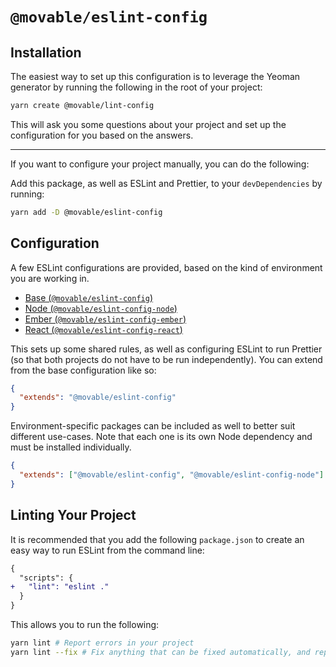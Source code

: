 # `@movable/eslint-config`

## Installation

The easiest way to set up this configuration is to leverage the Yeoman generator by running the following in the root of your project:

```bash
yarn create @movable/lint-config
```

This will ask you some questions about your project and set up the configuration for you based on the answers.

---

If you want to configure your project manually, you can do the following:

Add this package, as well as ESLint and Prettier, to your `devDependencies` by running:

```bash
yarn add -D @movable/eslint-config
```

## Configuration

A few ESLint configurations are provided, based on the kind of environment you are working in.

- [Base (`@movable/eslint-config`)](./index.js')
- [Node (`@movable/eslint-config-node`)](../node/index.js')
- [Ember (`@movable/eslint-config-ember`)](../ember/index.js')
- [React (`@movable/eslint-config-react`)](../react/index.js')

This sets up some shared rules, as well as configuring ESLint to run Prettier (so that both projects do not have to be run independently). You can extend from the base configuration like so:

```json
{
  "extends": "@movable/eslint-config"
}
```

Environment-specific packages can be included as well to better suit different use-cases. Note that each one is its own Node dependency and must be installed individually.

```json
{
  "extends": ["@movable/eslint-config", "@movable/eslint-config-node"]
}
```

## Linting Your Project

It is recommended that you add the following `package.json` to create an easy way to run ESLint from the command line:

```diff
{
  "scripts": {
+   "lint": "eslint ."
  }
}
```

This allows you to run the following:

```bash
yarn lint # Report errors in your project
yarn lint --fix # Fix anything that can be fixed automatically, and report everything else
```
